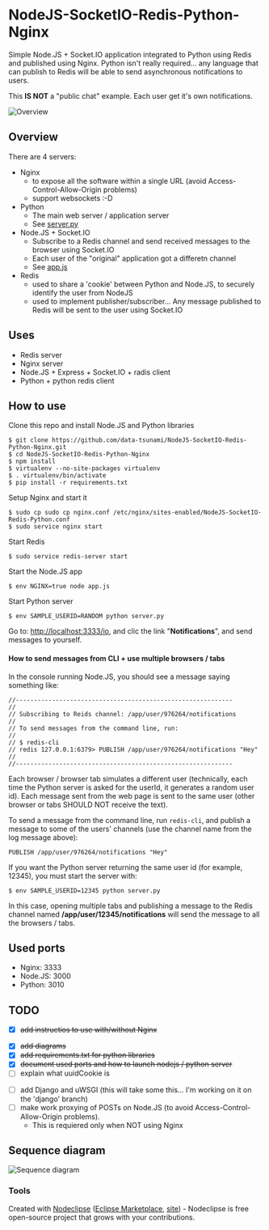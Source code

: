 # NodeJS-SocketIO-Redis-Python-Nginx

Simple Node.JS + Socket.IO application integrated to Python using Redis and published using Nginx. Python isn't really required... any language that can publish to Redis will be able to send asynchronous notifications to users.

This **IS NOT** a "public chat" example. Each user get it's own notifications.

![Overview](https://raw.github.com/data-tsunami/NodeJS-SocketIO-Redis-Python-Nginx/master/NodeJS-SocketIO-Redis-Python-Nginx.png)


## Overview

There are 4 servers:

* Nginx
  * to expose all the software within a single URL (avoid Access-Control-Allow-Origin problems)
  * support websockets :-D
* Python
  * The main web server / application server
  * See [server.py](server.py)
* Node.JS + Socket.IO
  * Subscribe to a Redis channel and send received messages to the browser using Socket.IO
  * Each user of the "original" application got a differetn channel
  * See [app.js](app.js)
* Redis
  * used to share a 'cookie' between Python and Node.JS, to securely identify the user from NodeJS
  * used to implement publisher/subscriber... Any message published to Redis will be sent to the user using Socket.IO

## Uses

* Redis server
* Nginx server
* Node.JS + Express + Socket.IO + radis client
* Python + python redis client

## How to use

Clone this repo and install Node.JS and Python libraries

    $ git clone https://github.com/data-tsunami/NodeJS-SocketIO-Redis-Python-Nginx.git
    $ cd NodeJS-SocketIO-Redis-Python-Nginx
    $ npm install
    $ virtualenv --no-site-packages virtualenv
    $ . virtualenv/bin/activate
    $ pip install -r requirements.txt

Setup Nginx and start it

    $ sudo cp sudo cp nginx.conf /etc/nginx/sites-enabled/NodeJS-SocketIO-Redis-Python.conf
    $ sudo service nginx start

Start Redis

    $ sudo service redis-server start

Start the Node.JS app

    $ env NGINX=true node app.js

Start Python server

    $ env SAMPLE_USERID=RANDOM python server.py

Go to: [http://localhost:3333/io](http://localhost:3333/io), and clic the link "**Notifications**", and send messages to yourself.

#### How to send messages from CLI + use multiple browsers / tabs

In the console running Node.JS, you should see a message saying something like:

    //------------------------------------------------------------
    //
    // Subscribing to Reids channel: /app/user/976264/notifications
    //
    // To send messages from the command line, run:
    //
    // $ redis-cli
    // redis 127.0.0.1:6379> PUBLISH /app/user/976264/notifications "Hey" 
    //
    //------------------------------------------------------------

Each browser / browser tab simulates a different user (technically, each time the Python server
is asked for the userId, it generates a random user id). Each message sent from the web page is sent
to the same user (other browser or tabs SHOULD NOT receive the text).

To send a message from the command line, run `redis-cli`, and publish a message
to some of the users' channels (use the channel name from the log message above):

    PUBLISH /app/user/976264/notifications "Hey"

If you want the Python server returning the same user id (for example, 12345), you must start the server with:

    $ env SAMPLE_USERID=12345 python server.py

In this case, opening multiple tabs and publishing a message to the Redis channel named **/app/user/12345/notifications**
will send the message to all the browsers / tabs.



## Used ports

* Nginx: 3333
* Node.JS: 3000
* Python: 3010

## TODO

* [X] ~~add instructios to use with/without Nginx~~
+ [X] ~~add diagrams~~
+ [X] ~~add requirements.txt for python libraries~~
+ [X] ~~document used ports and how to launch nodejs / python server~~
+ [ ] explain what uuidCookie is
* [ ] add Django and uWSGI (this will take some this... I'm working on it on the 'django' branch)
* [ ] make work proxying of POSTs on Node.JS (to avoid Access-Control-Allow-Origin problems).
  * This is requiered only when NOT using Nginx


## Sequence diagram

![Sequence diagram](https://raw.github.com/data-tsunami/NodeJS-SocketIO-Redis-Python-Nginx/master/sequence-diagram.png)

### Tools

Created with [Nodeclipse](https://github.com/Nodeclipse/nodeclipse-1)
 ([Eclipse Marketplace](http://marketplace.eclipse.org/content/nodeclipse), [site](http://www.nodeclipse.org)) - Nodeclipse is free open-source project that grows with your contributions.
